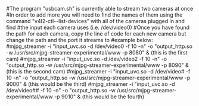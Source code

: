 #The program "usbcam.sh" is currently able to stream two cameras at once
#In order to add more you will need to find the names of them using the command "v4l2-ctl--list-devices" with all of the cameras plugged in and find
#the input each camera uses (i.e. /dev/video0)
#Once you have found the path for each camera, copy the line of code for each new camera but change the path and the port it streams to
#example below:
#mjpg_streamer -i "input_uvc.so -d /dev/video0 -f 10 -n" -o "output_http.so -w /usr/src/mjpg-streamer-experimental/www -p 8080" & (this is the first cam)
#mjpg_streamer -i "input_uvc.so -d /dev/video2 -f 10 -n" -o "output_http.so -w /usr/src/mjpg-streamer-experimental/www -p 8090" & (this is the second cam)
#mjpg_streamer -i "input_uvc.so -d /dev/video# -f 10 -n" -o "output_http.so -w /usr/src/mjpg-streamer-experimental/www -p 9000" & (this would be the third)
#mjpg_streamer -i "input_uvc.so -d /dev/video## -f 10 -n" -o "output_http.so -w /usr/src/mjpg-streamer-experimental/www -p 9010" & (this would be the fourth)
